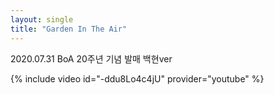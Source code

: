 ```yaml
---
layout: single
title: "Garden In The Air"
---
```


2020.07.31 BoA 20주년 기념 발매 백현ver

{% include video id="-ddu8Lo4c4jU" provider="youtube" %}
